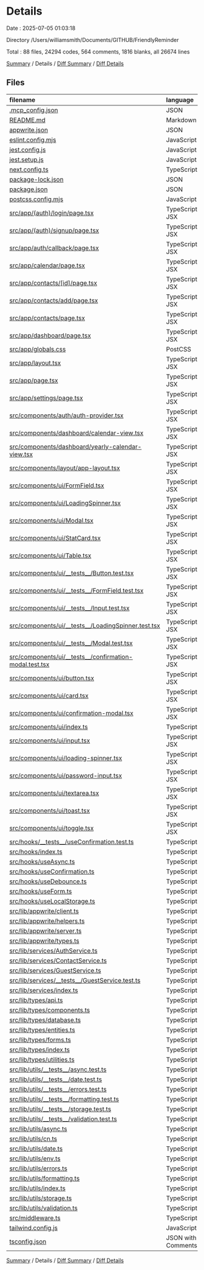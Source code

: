 # Details

Date : 2025-07-05 01:03:18

Directory /Users/williamsmith/Documents/GITHUB/FriendlyReminder

Total : 88 files,  24294 codes, 564 comments, 1816 blanks, all 26674 lines

[Summary](results.md) / Details / [Diff Summary](diff.md) / [Diff Details](diff-details.md)

## Files
| filename | language | code | comment | blank | total |
| :--- | :--- | ---: | ---: | ---: | ---: |
| [.mcp\_config.json](/.mcp_config.json) | JSON | 17 | 0 | 0 | 17 |
| [README.md](/README.md) | Markdown | 110 | 0 | 37 | 147 |
| [appwrite.json](/appwrite.json) | JSON | 362 | 0 | 0 | 362 |
| [eslint.config.mjs](/eslint.config.mjs) | JavaScript | 12 | 0 | 5 | 17 |
| [jest.config.js](/jest.config.js) | JavaScript | 66 | 18 | 17 | 101 |
| [jest.setup.js](/jest.setup.js) | JavaScript | 144 | 17 | 18 | 179 |
| [next.config.ts](/next.config.ts) | TypeScript | 8 | 1 | 3 | 12 |
| [package-lock.json](/package-lock.json) | JSON | 12,397 | 0 | 1 | 12,398 |
| [package.json](/package.json) | JSON | 46 | 0 | 1 | 47 |
| [postcss.config.mjs](/postcss.config.mjs) | JavaScript | 6 | 1 | 1 | 8 |
| [src/app/(auth)/login/page.tsx](/src/app/(auth)/login/page.tsx) | TypeScript JSX | 161 | 4 | 20 | 185 |
| [src/app/(auth)/signup/page.tsx](/src/app/(auth)/signup/page.tsx) | TypeScript JSX | 197 | 9 | 25 | 231 |
| [src/app/auth/callback/page.tsx](/src/app/auth/callback/page.tsx) | TypeScript JSX | 45 | 2 | 8 | 55 |
| [src/app/calendar/page.tsx](/src/app/calendar/page.tsx) | TypeScript JSX | 93 | 1 | 14 | 108 |
| [src/app/contacts/\[id\]/page.tsx](/src/app/contacts/%5Bid%5D/page.tsx) | TypeScript JSX | 872 | 26 | 61 | 959 |
| [src/app/contacts/add/page.tsx](/src/app/contacts/add/page.tsx) | TypeScript JSX | 340 | 3 | 31 | 374 |
| [src/app/contacts/page.tsx](/src/app/contacts/page.tsx) | TypeScript JSX | 373 | 7 | 28 | 408 |
| [src/app/dashboard/page.tsx](/src/app/dashboard/page.tsx) | TypeScript JSX | 492 | 22 | 46 | 560 |
| [src/app/globals.css](/src/app/globals.css) | PostCSS | 86 | 9 | 25 | 120 |
| [src/app/layout.tsx](/src/app/layout.tsx) | TypeScript JSX | 44 | 0 | 6 | 50 |
| [src/app/page.tsx](/src/app/page.tsx) | TypeScript JSX | 162 | 12 | 18 | 192 |
| [src/app/settings/page.tsx](/src/app/settings/page.tsx) | TypeScript JSX | 470 | 11 | 39 | 520 |
| [src/components/auth/auth-provider.tsx](/src/components/auth/auth-provider.tsx) | TypeScript JSX | 146 | 9 | 19 | 174 |
| [src/components/dashboard/calendar-view.tsx](/src/components/dashboard/calendar-view.tsx) | TypeScript JSX | 339 | 18 | 43 | 400 |
| [src/components/dashboard/yearly-calendar-view.tsx](/src/components/dashboard/yearly-calendar-view.tsx) | TypeScript JSX | 305 | 14 | 46 | 365 |
| [src/components/layout/app-layout.tsx](/src/components/layout/app-layout.tsx) | TypeScript JSX | 277 | 31 | 28 | 336 |
| [src/components/ui/FormField.tsx](/src/components/ui/FormField.tsx) | TypeScript JSX | 33 | 0 | 3 | 36 |
| [src/components/ui/LoadingSpinner.tsx](/src/components/ui/LoadingSpinner.tsx) | TypeScript JSX | 53 | 0 | 4 | 57 |
| [src/components/ui/Modal.tsx](/src/components/ui/Modal.tsx) | TypeScript JSX | 98 | 5 | 11 | 114 |
| [src/components/ui/StatCard.tsx](/src/components/ui/StatCard.tsx) | TypeScript JSX | 76 | 0 | 5 | 81 |
| [src/components/ui/Table.tsx](/src/components/ui/Table.tsx) | TypeScript JSX | 118 | 0 | 8 | 126 |
| [src/components/ui/\_\_tests\_\_/Button.test.tsx](/src/components/ui/__tests__/Button.test.tsx) | TypeScript JSX | 86 | 1 | 28 | 115 |
| [src/components/ui/\_\_tests\_\_/FormField.test.tsx](/src/components/ui/__tests__/FormField.test.tsx) | TypeScript JSX | 138 | 0 | 26 | 164 |
| [src/components/ui/\_\_tests\_\_/Input.test.tsx](/src/components/ui/__tests__/Input.test.tsx) | TypeScript JSX | 114 | 1 | 37 | 152 |
| [src/components/ui/\_\_tests\_\_/LoadingSpinner.test.tsx](/src/components/ui/__tests__/LoadingSpinner.test.tsx) | TypeScript JSX | 89 | 3 | 30 | 122 |
| [src/components/ui/\_\_tests\_\_/Modal.test.tsx](/src/components/ui/__tests__/Modal.test.tsx) | TypeScript JSX | 149 | 6 | 52 | 207 |
| [src/components/ui/\_\_tests\_\_/confirmation-modal.test.tsx](/src/components/ui/__tests__/confirmation-modal.test.tsx) | TypeScript JSX | 56 | 2 | 16 | 74 |
| [src/components/ui/button.tsx](/src/components/ui/button.tsx) | TypeScript JSX | 76 | 4 | 8 | 88 |
| [src/components/ui/card.tsx](/src/components/ui/card.tsx) | TypeScript JSX | 134 | 3 | 18 | 155 |
| [src/components/ui/confirmation-modal.tsx](/src/components/ui/confirmation-modal.tsx) | TypeScript JSX | 87 | 5 | 11 | 103 |
| [src/components/ui/index.ts](/src/components/ui/index.ts) | TypeScript | 11 | 3 | 2 | 16 |
| [src/components/ui/input.tsx](/src/components/ui/input.tsx) | TypeScript JSX | 54 | 2 | 6 | 62 |
| [src/components/ui/loading-spinner.tsx](/src/components/ui/loading-spinner.tsx) | TypeScript JSX | 36 | 0 | 2 | 38 |
| [src/components/ui/password-input.tsx](/src/components/ui/password-input.tsx) | TypeScript JSX | 57 | 0 | 7 | 64 |
| [src/components/ui/textarea.tsx](/src/components/ui/textarea.tsx) | TypeScript JSX | 47 | 1 | 9 | 57 |
| [src/components/ui/toast.tsx](/src/components/ui/toast.tsx) | TypeScript JSX | 71 | 1 | 13 | 85 |
| [src/components/ui/toggle.tsx](/src/components/ui/toggle.tsx) | TypeScript JSX | 85 | 0 | 6 | 91 |
| [src/hooks/\_\_tests\_\_/useConfirmation.test.ts](/src/hooks/__tests__/useConfirmation.test.ts) | TypeScript | 81 | 4 | 23 | 108 |
| [src/hooks/index.ts](/src/hooks/index.ts) | TypeScript | 5 | 1 | 2 | 8 |
| [src/hooks/useAsync.ts](/src/hooks/useAsync.ts) | TypeScript | 45 | 1 | 10 | 56 |
| [src/hooks/useConfirmation.ts](/src/hooks/useConfirmation.ts) | TypeScript | 51 | 0 | 6 | 57 |
| [src/hooks/useDebounce.ts](/src/hooks/useDebounce.ts) | TypeScript | 30 | 4 | 10 | 44 |
| [src/hooks/useForm.ts](/src/hooks/useForm.ts) | TypeScript | 140 | 22 | 31 | 193 |
| [src/hooks/useLocalStorage.ts](/src/hooks/useLocalStorage.ts) | TypeScript | 53 | 9 | 10 | 72 |
| [src/lib/appwrite/client.ts](/src/lib/appwrite/client.ts) | TypeScript | 26 | 3 | 7 | 36 |
| [src/lib/appwrite/helpers.ts](/src/lib/appwrite/helpers.ts) | TypeScript | 36 | 3 | 5 | 44 |
| [src/lib/appwrite/server.ts](/src/lib/appwrite/server.ts) | TypeScript | 24 | 1 | 7 | 32 |
| [src/lib/appwrite/types.ts](/src/lib/appwrite/types.ts) | TypeScript | 62 | 3 | 7 | 72 |
| [src/lib/services/AuthService.ts](/src/lib/services/AuthService.ts) | TypeScript | 322 | 37 | 52 | 411 |
| [src/lib/services/ContactService.ts](/src/lib/services/ContactService.ts) | TypeScript | 288 | 42 | 48 | 378 |
| [src/lib/services/GuestService.ts](/src/lib/services/GuestService.ts) | TypeScript | 365 | 3 | 27 | 395 |
| [src/lib/services/\_\_tests\_\_/GuestService.test.ts](/src/lib/services/__tests__/GuestService.test.ts) | TypeScript | 247 | 6 | 76 | 329 |
| [src/lib/services/index.ts](/src/lib/services/index.ts) | TypeScript | 10 | 3 | 3 | 16 |
| [src/lib/types/api.ts](/src/lib/types/api.ts) | TypeScript | 62 | 7 | 11 | 80 |
| [src/lib/types/components.ts](/src/lib/types/components.ts) | TypeScript | 116 | 15 | 17 | 148 |
| [src/lib/types/database.ts](/src/lib/types/database.ts) | TypeScript | 178 | 0 | 1 | 179 |
| [src/lib/types/entities.ts](/src/lib/types/entities.ts) | TypeScript | 73 | 4 | 9 | 86 |
| [src/lib/types/forms.ts](/src/lib/types/forms.ts) | TypeScript | 60 | 4 | 10 | 74 |
| [src/lib/types/index.ts](/src/lib/types/index.ts) | TypeScript | 6 | 1 | 0 | 7 |
| [src/lib/types/utilities.ts](/src/lib/types/utilities.ts) | TypeScript | 101 | 19 | 22 | 142 |
| [src/lib/utils/\_\_tests\_\_/async.test.ts](/src/lib/utils/__tests__/async.test.ts) | TypeScript | 297 | 2 | 99 | 398 |
| [src/lib/utils/\_\_tests\_\_/date.test.ts](/src/lib/utils/__tests__/date.test.ts) | TypeScript | 239 | 5 | 46 | 290 |
| [src/lib/utils/\_\_tests\_\_/errors.test.ts](/src/lib/utils/__tests__/errors.test.ts) | TypeScript | 252 | 0 | 67 | 319 |
| [src/lib/utils/\_\_tests\_\_/formatting.test.ts](/src/lib/utils/__tests__/formatting.test.ts) | TypeScript | 208 | 0 | 40 | 248 |
| [src/lib/utils/\_\_tests\_\_/storage.test.ts](/src/lib/utils/__tests__/storage.test.ts) | TypeScript | 216 | 2 | 62 | 280 |
| [src/lib/utils/\_\_tests\_\_/validation.test.ts](/src/lib/utils/__tests__/validation.test.ts) | TypeScript | 264 | 0 | 46 | 310 |
| [src/lib/utils/async.ts](/src/lib/utils/async.ts) | TypeScript | 232 | 12 | 47 | 291 |
| [src/lib/utils/cn.ts](/src/lib/utils/cn.ts) | TypeScript | 5 | 0 | 1 | 6 |
| [src/lib/utils/date.ts](/src/lib/utils/date.ts) | TypeScript | 34 | 0 | 7 | 41 |
| [src/lib/utils/env.ts](/src/lib/utils/env.ts) | TypeScript | 24 | 16 | 7 | 47 |
| [src/lib/utils/errors.ts](/src/lib/utils/errors.ts) | TypeScript | 194 | 17 | 36 | 247 |
| [src/lib/utils/formatting.ts](/src/lib/utils/formatting.ts) | TypeScript | 153 | 16 | 32 | 201 |
| [src/lib/utils/index.ts](/src/lib/utils/index.ts) | TypeScript | 16 | 8 | 6 | 30 |
| [src/lib/utils/storage.ts](/src/lib/utils/storage.ts) | TypeScript | 199 | 8 | 36 | 243 |
| [src/lib/utils/validation.ts](/src/lib/utils/validation.ts) | TypeScript | 165 | 18 | 28 | 211 |
| [src/middleware.ts](/src/middleware.ts) | TypeScript | 67 | 13 | 18 | 98 |
| [tailwind.config.js](/tailwind.config.js) | JavaScript | 83 | 3 | 1 | 87 |
| [tsconfig.json](/tsconfig.json) | JSON with Comments | 27 | 0 | 1 | 28 |

[Summary](results.md) / Details / [Diff Summary](diff.md) / [Diff Details](diff-details.md)